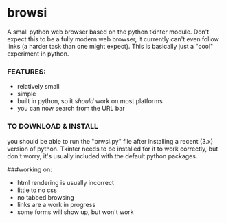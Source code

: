 # browsi
A small python web browser based on the python tkinter module. 
Don't expect this to be a fully modern web browser, it currently can't even follow links (a harder task than one might expect).
This is basically just a "cool" experiment in python.

### FEATURES:
* relatively small
* simple
* built in python, so it _should_ work on most platforms
* you can now search from the URL bar

### TO DOWNLOAD & INSTALL
you should be able to run the "brwsi.py" file after installing a recent (3.x) version of python. Tkinter needs to be installed for it to work correctly, but don't worry, it's usually included with the default python packages.

###working on:
* html rendering is usually incorrect
* little to no css
* no tabbed browsing
* links are a work in progress
* some forms will show up, but won't work
